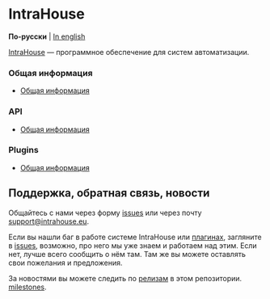# IntraHouse

**По-русски** | [In english](docs_eng/README.md)

[IntraHouse](http://www.intrahouse.eu) — программное обеспечение для систем автоматизации.


### Общая информация

* [Общая информация](docs/general.md)


### API

* [Общая информация](docs/api.md)


### Plugins

* [Общая информация](docs/plugins.md)


## Поддержка, обратная связь, новости

Общайтесь с нами через форму [issues](https://github.com/intrahouseio/Doc/issues) или
через почту support@intrahouse.eu.

Если вы нашли баг в работе системе IntraHouse или
[плагинах](http://www.intrahouse.eu/ru/pluginsru/), загляните в
[issues](https://github.com/intrahouseio/Doc/issues), возможно, про него мы уже знаем и
работаем над этим. Если нет, лучше всего сообщить о нём там. Там же вы можете оставлять свои
пожелания и предложения.

За новостями вы можете следить по
[релизам](https://github.com/intrahouseio/Doc/releases) в этом репозитории.
[milestones](https://github.com/intrahouseio/Doc/milestones).
